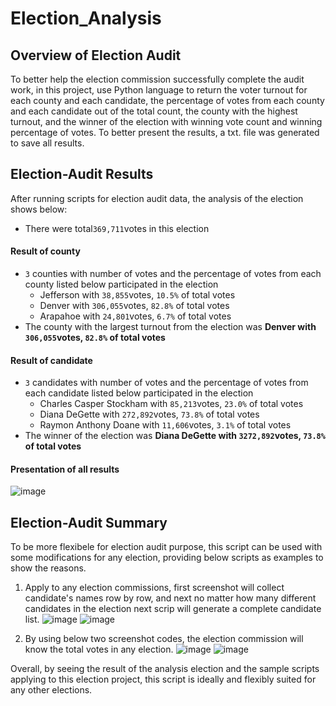 # Election_Analysis
## Overview of Election Audit
To better help the election commission successfully complete the audit work, in this project, use Python language to return the voter turnout for each county and each candidate, the percentage of votes from each county and each candidate out of the total count, the county with the highest turnout, and the winner of the election with winning vote count and winning percentage of votes. To better present the results, a txt. file was generated to save all results.
## Election-Audit Results
After running scripts for election audit data, the analysis of the election shows below:
- There were total```369,711```votes in this election
#### Result of county
- ```3``` counties with number of votes and the percentage of votes from each county listed below participated in the election
  - Jefferson with ```38,855```votes, ```10.5%``` of total votes
  - Denver with ```306,055```votes, ```82.8%``` of total votes
  - Arapahoe with ```24,801```votes, ```6.7%``` of total votes
- The county with the largest turnout from the election was **Denver with ```306,055```votes, ```82.8%``` of total votes**
#### Result of candidate
- ```3``` candidates with number of votes and the percentage of votes from each candidate listed below participated in the election
  - Charles Casper Stockham with ```85,213```votes, ```23.0%``` of total votes
  - Diana DeGette with ```272,892```votes, ```73.8%``` of total votes
  - Raymon Anthony Doane with ```11,606```votes, ```3.1%``` of total votes
- The winner of the election was **Diana DeGette with ```3272,892```votes, ```73.8%``` of total votes**

#### Presentation of all results

![image](https://user-images.githubusercontent.com/103073631/166114616-8ab7cda1-f8e3-4d65-a14d-30ac39863d44.png)

## Election-Audit Summary
To be more flexibele for election audit purpose, this script can be used with some modifications for any election, providing below scripts as examples to show the reasons.
1. Apply to any election commissions, first screenshot will collect candidate's names row by row, and next no matter how many different candidates in the election next scrip will generate a complete candidate list.
![image](https://user-images.githubusercontent.com/103073631/166167483-4aabf750-72c9-4410-8e4f-0a584c23105e.png)
![image](https://user-images.githubusercontent.com/103073631/166167373-828b9bdc-65cb-466f-a071-4d3b96b7a41f.png)

2. By using below two screenshot codes, the election commission will know the total votes in any election.
![image](https://user-images.githubusercontent.com/103073631/166167577-611435b0-53e9-401b-bc54-61f49d3dd34a.png)
![image](https://user-images.githubusercontent.com/103073631/166167461-92c188fa-7818-4744-9723-c1c04c44603c.png)

Overall, by seeing the result of the analysis election and the sample scripts applying to this election project, this script is ideally and flexibly suited for any other elections.
